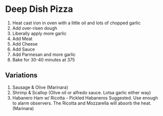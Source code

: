 
# Deep Dish Pizza 

1. Heat cast iron in oven with a little oil and lots of chopped garlic
2. Add over-risen dough
2. Liberally apply more garlic
3. Add Meat
4. Add Cheese
5. Add Sauce
6. Add Parmesan and more garlic
7. Bake for 30-40 minutes at 375


## Variations

1. Sausage & Olive (Marinara)
2. Shrimp & Scallop (Olive oil or alfredo sauce. Lotsa garlic either way)
3. Habanero Ham w/ Ricotta - Pickled Habaneros Suggested. Use enough to alarm observers. The Ricotta and Mozzarella will absorb the heat. (Marinara)
